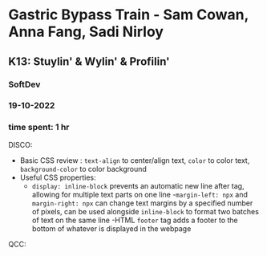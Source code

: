 # Gastric Bypass Train - Sam Cowan, Anna Fang, Sadi Nirloy
## K13: Stuylin' & Wylin' & Profilin'
### SoftDev
### 19-10-2022
### time spent: 1 hr

DISCO:
- Basic CSS review : `text-align` to center/align text, `color` to color text, `background-color` to color background
- Useful CSS properties:
	- `display: inline-block` prevents an automatic new line after tag, allowing for multiple text parts on one line
	-`margin-left: npx` and `margin-right: npx` can change text margins by a specified number of pixels, can be used alongside `inline-block` to format two batches of text on the same line
	-HTML `footer` tag adds a footer to the bottom of whatever is displayed in the webpage 

QCC:

 
